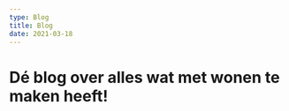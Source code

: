 ```yaml
---
type: Blog
title: Blog
date: 2021-03-18
---
```


# Dé blog over alles wat met wonen te maken heeft!
